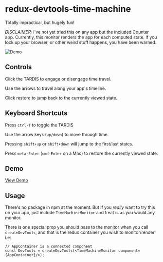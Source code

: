 # redux-devtools-time-machine

Totally impractical, but hugely fun!

*DISCLAIMER:* I've not yet tried this on any app but the included Counter app.
Currently, this monitor renders the app for each computed state.
If you lock up your browser, or other weird stuff happens, you have been warned.

![Demo](http://bspaulding.github.io/redux-devtools-time-machine/demo.gif)

## Controls

Click the TARDIS to engage or disengage time travel.

Use the arrows to travel along your app's timeline.

Click restore to jump back to the currently viewed state.

## Keyboard Shortcuts

Press `ctrl-T` to toggle the TARDIS

Use the arrow keys (`up/down`) to move through time.

Pressing `shift+up` or `shift+down` will jump to the first/last states.

Press `meta-Enter` (`cmd-Enter` on a Mac) to restore the currently viewed state.

## Demo

[View Demo](http://bspaulding.github.io/redux-devtools-time-machine/)

## Usage

There's no package in npm at the moment. But if you *really* want to try this on
your app, just include `TimeMachineMonitor` and treat is as you would any monitor.

There is one special prop you should pass to the monitor when you call `createDevTools`,
and that is the redux container you wish to monitor/render. i.e:

```
// AppContainer is a connected component
const DevTools = createDevTools(<TimeMachineMonitor component={AppContainer}/>);
```
